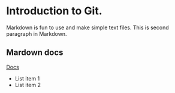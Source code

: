 # Introduction to Git.

Markdown is fun to use and make simple text files.
This is second paragraph in Markdown.

## Mardown docs

[Docs](http://daringfireball.net/projects/markdown/syntax)

- List item 1
- List item 2

